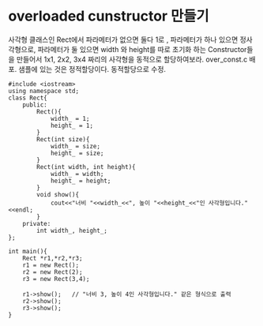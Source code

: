 
# overloaded cunstructor 만들기

사각형 클래스인 Rect에서 파라메터가 없으면 둘다 1로 , 파라메터가 하나 있으면 정사각형으로, 파라메터가 둘 있으면 width 와 height를 따로 초기화 하는 Constructor들을 만들어서 1x1, 2x2, 3x4 짜리의 사각형을 동적으로 할당하여보라.
over_const.c  배포. 샘플에 있는 것은 정적할당이다. 
동적할당으로 수정.

```
#include <iostream>
using namespace std;
class Rect{
	public:
		Rect(){
			width_ = 1;
			height_ = 1;
		}
		Rect(int size){
			width_ = size;
			height_ = size;
		}
		Rect(int width, int height){
			width_ = width;
			height_ = height;
		}
		void show(){
			cout<<"너비 "<<width_<<", 높이 "<<height_<<"인 사각형입니다."<<endl;
		}
	private: 
		int width_, height_;
};

int main(){
	Rect *r1,*r2,*r3;
	r1 = new Rect();
	r2 = new Rect(2);
	r3 = new Rect(3,4);

	r1->show();   // "너비 3, 높이 4인 사각형입니다." 같은 형식으로 출력
	r2->show();
	r3->show();
}

```